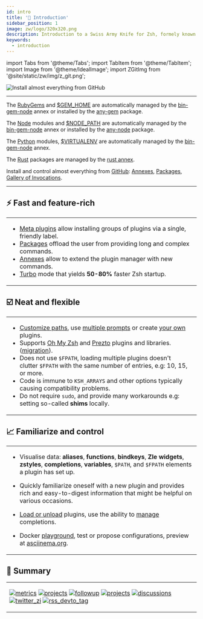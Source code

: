```yaml
---
id: intro
title: '🎉 Introduction'
sidebar_position: 1
image: zw/logo/320x320.png
description: Introduction to a Swiss Army Knife for Zsh, formely known as zplugin, zinit.
keywords:
  - introduction
---
```


import Tabs from '@theme/Tabs'; import TabItem from '@theme/TabItem'; import Image from '@theme/IdealImage';
import ZGitImg from '@site/static/zw/img/z_git.png';

<Image className="ZGitLogo" img={ZGitImg} alt="Install almost everything from GitHub" />

---

<Tabs>
  <TabItem value="gems" label="RubyGems">

The [RubyGems](https://rubygems.org) and [$GEM_HOME](https://guides.rubygems.org/command-reference/#gem-environment) are
automatically managed by the [bin-gem-node][1] annex or installed by the [any-gem][2] package.

  </TabItem>
  <TabItem value="node" label="Node">

The [Node](https://www.npmjs.com) modules and
[$NODE_PATH](https://nodejs.org/api/modules.html#modules_loading_from_the_global_folders) are automatically managed by
the [bin-gem-node][1] annex or installed by the [any-node][3] package.

  </TabItem>
  <TabItem value="pip" label="Python">

The [Python](https://python.org) modules, [$VIRTUALENV](https://docs.python.org/3/tutorial/venv.html) are automatically
managed by the [bin-gem-node][1] annex.

  </TabItem>
  <TabItem value="rust" label="Rust">

The [Rust](https://crates.io) packages are managed by the [rust annex][4].

  </TabItem>
  <TabItem value="github" label="GitHub" default>

Install and control almost everything from [GitHub](https://github.com): [Annexes][5], [Packages][6],
[Gallery of Invocations][7].

</TabItem>
</Tabs>

---

## ⚡️ Fast and feature-rich

<table><tr><td>

- [Meta plugins][21] allow installing groups of plugins via a single, friendly label.
- [Packages][22] offload the user from providing long and complex commands.
- [Annexes][23] allow to extend the plugin manager with new commands.
- [Turbo][8] mode that yields **50-80%** faster Zsh startup.

</td></tr></table>

## ☑️ Neat and flexible

<table><tr><td>

- [Customize paths][9], use [multiple prompts][10] or create [your own][11] plugins.
- Supports [Oh My Zsh][12] and [Prezto][12] plugins and libraries. ([migration][13]).
- Does not use `$FPATH`, loading multiple plugins doesn't clutter `$FPATH` with the same number of entries, e.g: 10, 15,
  or more.
- Code is immune to `KSH_ARRAYS` and other options typically causing compatibility problems.
- Do not require `sudo`, and provide many workarounds e.g: setting so-called **shims** locally.

<td></tr></table>

## 📈 Familiarize and control

<table><tr><td>

- Visualise data: **aliases**, **functions**, **bindkeys**, **Zle widgets**, **zstyles**, **completions**,
  **variables**, `$PATH`, and `$FPATH` elements a plugin has set up.
- Quickly familiarize oneself with a new plugin and provides rich and easy-to-digest information that might be helpful
  on various occasions.
- [Load or unload][14] plugins, use the ability to [manage][15] completions.

- Docker [playground](https://github.com/z-shell/playground), test or propose configurations, preview at
  [asciinema.org](https://asciinema.org/a/459358).

</td></tr></table>

## 📢 Summary

<table align="center"><tr><td>

[![metrics][metrics]][16]
[![projects][projects]][16]
[![followup][followup]][16]
[![projects][projects]][17]
[![discussions][discussions]][18]
[![twitter_zi][twitter_zi]][19]
[![rss_devto_tag][rss_devto_tag]][20]

</td></tr></table>

<!-- markdownlint-disable-->

[1]: /docs/ecosystem/annexes/bin-gem-node
[2]: https://github.com/z-shell/any-gem
[3]: https://github.com/z-shell/any-node
[4]: /docs/ecosystem/annexes/rust
[5]: /docs/ecosystem/annexes
[6]: /docs/ecosystem/packages/packages-overview
[7]: /docs/gallery/collection
[8]: /docs/getting_started/overview#turbo-mode-zsh--53
[9]: /docs/guides/customization#customizing-paths
[10]: /docs/guides/customization#multiple-prompts
[11]: /docs/guides/customization#non-github-local-plugins
[12]: /docs/getting_started/overview#oh-my-zsh-prezto
[13]: /docs/getting_started/migration
[14]: /docs/guides/commands#loading-and-unloading
[15]: /docs/guides/commands#completions-management
[16]: https://github.com/z-shell
[17]: https://github.com/z-shell/zw
[18]: https://github.com/z-shell/community/discussions
[19]: https://twitter.com/zshell_zi
[20]: https://dev.to/tag/zsh
[21]: /search?q=meta+plugins
[22]: /search?q=packages
[23]: /search?q=annexes
[metrics]: https://raw.githubusercontent.com/z-shell/.github/main/metrics/plugin.svg
[projects]: https://raw.githubusercontent.com/z-shell/.github/main/metrics/plugin.projects.svg
[followup]: https://raw.githubusercontent.com/z-shell/.github/main/metrics/plugin.followup.indepth.svg
[pagespeed]: https://raw.githubusercontent.com/z-shell/.github/main/metrics/plugin.pagespeed.detailed.svg
[discussions]: https://raw.githubusercontent.com/z-shell/.github/main/metrics/plugin.discussions.svg
[twitter_zi]: https://raw.githubusercontent.com/z-shell/.github/main/metrics/plugin.tweets.svg
[rss_devto_tag]: https://raw.githubusercontent.com/z-shell/.github/main/metrics/plugin.dev.tag.zsh.rss.svg
